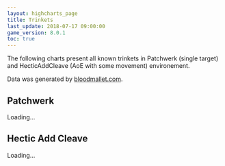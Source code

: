 ```yaml
---
layout: highcharts_page
title: Trinkets
last_update: 2018-07-17 09:00:00
game_version: 8.0.1
toc: true
---
```


The following charts present all known trinkets in Patchwerk (single
target) and HecticAddCleave (AoE with some movement) environement.

Data was generated by [bloodmallet.com](https://bloodmallet.com).

## Patchwerk
<div id="bloodmallet_trinkets_patchwerk" data-wow-class="shaman" data-wow-spec="elemental" data-background-color="#222" data-font-color="#eee">Loading...</div>

## Hectic Add Cleave
<div id="bloodmallet_trinkets_hecticaddcleave" data-wow-class="shaman" data-wow-spec="elemental" data-background-color="#222" data-font-color="#eee">Loading...</div>
